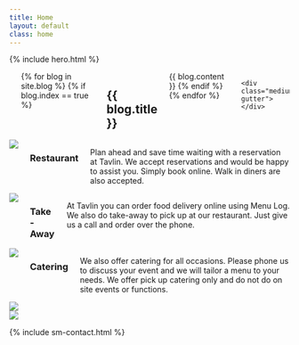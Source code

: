 ```yaml
---
title: Home
layout: default
class: home
---
```


{% include hero.html %}

<div class="row">
  <div class="small-12 columns medium-10 large-8 medium-offset-1 large-offset-2">
    <div class="medium-gutter"></div>
    {% for blog in site.blog %}
      {% if blog.index == true %}
        <h2>{{ blog.title }}</h2>
        {{ blog.content }}
      {% endif %}
    {% endfor %}

    <div class="medium-gutter"></div>
  </div>
</div>


<div class="row">
  <div class="medium-gutter"></div>
  <div class="columns small-12 medium-4">
    <img src="uploads/cigars.jpg">
    <h3>Restaurant</h3>
    <p>Plan ahead and save time waiting with a reservation at Tavlin. We accept reservations and would be happy to assist you. Simply book online. Walk in diners are also accepted.</p>
  </div>

  <div class="columns small-12 medium-4">
    <img src="uploads/chips.jpg">
    <h3>Take-Away</h3>
    <p>At Tavlin you can order food delivery online using Menu Log. We also do take-away to pick up at our restaurant. Just give us a call and order over the phone.</p>
  </div>

  <div class="columns small-12 medium-4">
    <img src="uploads/shashlik-5.jpg">
    <h3>Catering</h3>
    <p>We also offer catering for all occasions. Please phone us to discuss your event and we will tailor a menu to your needs. We offer pick up catering only and do not do on site events or functions.</p>
  </div>
  <div class="medium-gutter"></div>
</div>

<div class="row">
  <div class="columns small-12 medium-6">
    <img src="uploads/corn-salad.jpg">
  </div>
  <div class="columns small-12 medium-6">
    <img src="uploads/falafel.jpg">
  </div>
</div>

{% include sm-contact.html %}
